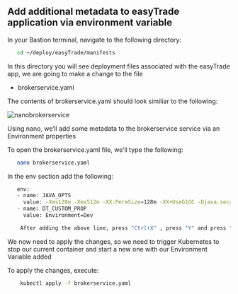 ## Add additional metadata to easyTrade application via environment variable

In your Bastion terminal, navigate to the following directory:​

```bash
   cd ~/deploy/easyTrade/manifests​
   ```
In this directory you will see deployment files associated with the easyTrade app, we are going to make a change to the file
 
 - brokerservice.yaml

The contents of brokerservice.yaml should look similiar to the following:

![nanobrokerservice](../../assets/images/nanobrokerservice.png)


Using nano, we’ll add some metadata to the brokerservice service via an Environment properties

To open the brokerservice.yaml file, we’ll type the following:​

```bash
   nano brokerservice.yaml​
   ```

In the env section add the following:​

```bash
   env:
   - name: JAVA_OPTS
     value: -Xms128m -Xmx512m -XX:PermSize=128m -XX+UseG1GC -Djava.security.egd=file:/dev/urandom
   - name: DT_CUSTOM_PROP
     value: Environment=Dev​

    After adding the above line, press "Ctrl+X" , press "Y" and press "Enter" to save​

   ```

We now need to apply the changes, so we need to trigger Kubernetes to stop our current container and start a new one with our Environment Variable added​

To apply the changes, execute:​

```bash
    kubectl apply -f brokerservice.yaml​
   ```